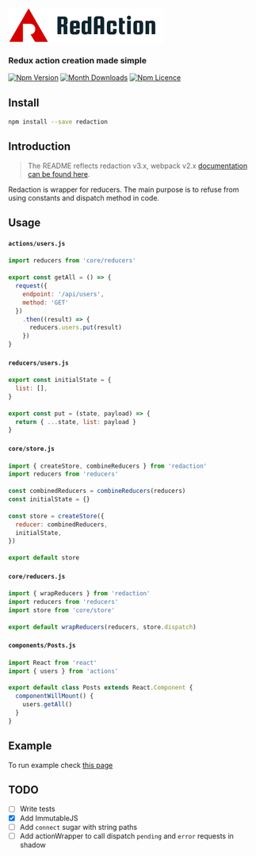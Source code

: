 <p>
  <img src="./images/redaction-logo-big.png" height="70" />
</p>

### Redux action creation made simple

[![Npm Version](https://badge.fury.io/js/redaction.svg)](https://www.npmjs.com/package/redaction)
[![Month Downloads](https://img.shields.io/npm/dm/redaction.svg)](http://npm-stat.com/charts.html?package=redaction)
[![Npm Licence](https://img.shields.io/npm/l/redaction.svg)](https://www.npmjs.com/package/redaction)


## Install

```bash
npm install --save redaction
```


## Introduction

> The README reflects redaction v3.x, webpack v2.x [documentation can be found here](https://github.com/pavelivanov/redaction/tree/v2.2.0).

Redaction is wrapper for reducers. The main purpose is to refuse from using constants and dispatch method in code.


## Usage

#### `actions/users.js`
```javascript
import reducers from 'core/reducers'

export const getAll = () => {
  request({
    endpoint: '/api/users',
    method: 'GET'
  })
    .then((result) => {
      reducers.users.put(result)
    })
}
```

#### `reducers/users.js`
```javascript
export const initialState = {
  list: [],
}

export const put = (state, payload) => {
  return { ...state, list: payload }
}
```

#### `core/store.js`

```javascript
import { createStore, combineReducers } from 'redaction'
import reducers from 'reducers'

const combinedReducers = combineReducers(reducers)
const initialState = {}

const store = createStore({
  reducer: combinedReducers,
  initialState,
})

export default store
```

#### `core/reducers.js`

```javascript
import { wrapReducers } from 'redaction'
import reducers from 'reducers'
import store from 'core/store'

export default wrapReducers(reducers, store.dispatch)
```

#### `components/Posts.js`

```javascript
import React from 'react'
import { users } from 'actions'

export default class Posts extends React.Component {
  componentWillMount() {
    users.getAll()
  }
}
```


## Example

To run example check [this page](https://github.com/pavelivanov/redaction/tree/master/example)


## TODO

- [ ] Write tests
- [x] Add ImmutableJS
- [ ] Add `connect` sugar with string paths
- [ ] Add actionWrapper to call dispatch `pending` and `error` requests in shadow
